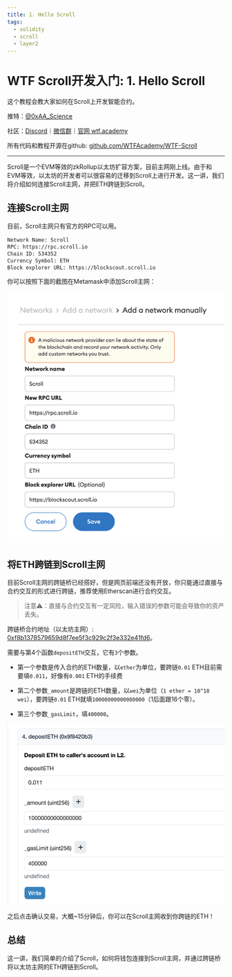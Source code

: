 ```yaml
---
title: 1. Hello Scroll
tags:
  - solidity
  - scroll
  - layer2
---
```


# WTF Scroll开发入门: 1. Hello Scroll

这个教程会教大家如何在Scroll上开发智能合约。

推特：[@0xAA_Science](https://twitter.com/0xAA_Science)

社区：[Discord](https://discord.gg/5akcruXrsk)｜[微信群](https://docs.google.com/forms/d/e/1FAIpQLSe4KGT8Sh6sJ7hedQRuIYirOoZK_85miz3dw7vA1-YjodgJ-A/viewform?usp=sf_link)｜[官网 wtf.academy](https://wtf.academy)

所有代码和教程开源在github: [github.com/WTFAcademy/WTF-Scroll](https://github.com/AmazingAng/WTFSolidity)

-----

Scroll是一个EVM等效的zkRollup以太坊扩容方案，目前主网刚上线。由于和EVM等效，以太坊的开发者可以很容易的迁移到Scroll上进行开发。这一讲，我们将介绍如何连接Scroll主网，并把ETH跨链到Scroll。

## 连接Scroll主网

目前，Scroll主网只有官方的RPC可以用。

```
Network Name: Scroll
RPC: https://rpc.scroll.io
Chain ID: 534352
Currency Symbol: ETH
Block explorer URL: https://blockscout.scroll.io
```

你可以按照下面的截图在Metamask中添加Scroll主网：

![](./img/1-1.png)

## 将ETH跨链到Scroll主网

目前Scroll主网的跨链桥已经搭好，但是网页前端还没有开放，你只能通过直接与合约交互的形式进行跨链，推荐使用Etherscan进行合约交互。

> 注意⚠️：直接与合约交互有一定风险，输入错误的参数可能会导致你的资产丢失。

跨链桥合约地址（以太坊主网）: [0xf8b1378579659d8f7ee5f3c929c2f3e332e41fd6](https://etherscan.io/address/0xf8b1378579659d8f7ee5f3c929c2f3e332e41fd6#writeProxyContract)。

需要与第4个函数`depositETH`交互，它有`3`个参数。

- 第一个参数是传入合约的ETH数量，以`ether`为单位，要跨链`0.01` ETH目前需要填`0.011`，好像有`0.001` ETH的手续费

- 第二个参数`_amount`是跨链的ETH数量，以`wei`为单位（`1 ether = 10^18 wei`），要跨链`0.01` ETH就填`10000000000000000`（1后面跟16个零）。

- 第三个参数`_gasLimit`，填`400000`。

![](./img/1-2.png)

之后点击确认交易，大概~15分钟后，你可以在Scroll主网收到你跨链的ETH！

## 总结

这一讲，我们简单的介绍了Scroll，如何将钱包连接到Scroll主网，并通过跨链桥将以太坊主网的ETH跨链到Scroll。